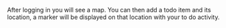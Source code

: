After logging in you will see a map.
You can then add a todo item and its location, a marker will be displayed on that location with your to do activity.
